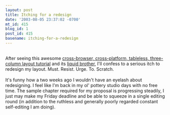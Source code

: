 ```yaml
---
layout: post
title: Itching for a redesign
date: '2003-08-05 23:37:02 -0700'
mt_id: 415
blog_id: 1
post_id: 415
basename: itching-for-a-redesign
---
```

<br />After seeing this awesome <a href="http://positioniseverything.net/guests/3colcomplex.html">cross-browser, cross-platform, tableless, three-column layout tutorial</a> and its <a href="http://positioniseverything.net/guests/3colcomplexside.html">liquid brother</a>, I'll confess to a serious itch to redesign my layout. Must. Resist. Urge. To. Scratch.<br /><br />It's funny how a two weeks ago I wouldn't have an eyelash about redesigning. I feel like I'm back in my ol' pottery studio days with no free time. The sample chapter required for my proposal is progressing steadily, I just may make my Friday deadline and be able to squeeze in a single editing round (in addition to the ruthless and generally poorly regarded constant self-editing I am doing).<br /><br /><br />
